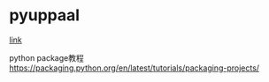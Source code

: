 # pyuppaal

[link](https://www.yuque.com/docs/share/befff524-05cf-4276-be93-e507b65e6c73?)

python package教程
https://packaging.python.org/en/latest/tutorials/packaging-projects/